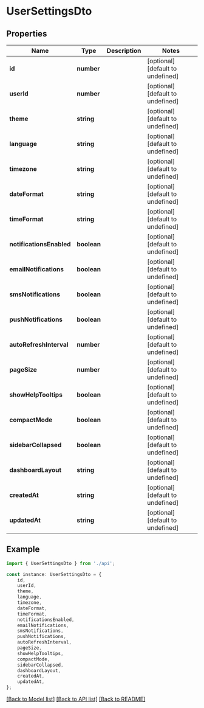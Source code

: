 # UserSettingsDto


## Properties

Name | Type | Description | Notes
------------ | ------------- | ------------- | -------------
**id** | **number** |  | [optional] [default to undefined]
**userId** | **number** |  | [optional] [default to undefined]
**theme** | **string** |  | [optional] [default to undefined]
**language** | **string** |  | [optional] [default to undefined]
**timezone** | **string** |  | [optional] [default to undefined]
**dateFormat** | **string** |  | [optional] [default to undefined]
**timeFormat** | **string** |  | [optional] [default to undefined]
**notificationsEnabled** | **boolean** |  | [optional] [default to undefined]
**emailNotifications** | **boolean** |  | [optional] [default to undefined]
**smsNotifications** | **boolean** |  | [optional] [default to undefined]
**pushNotifications** | **boolean** |  | [optional] [default to undefined]
**autoRefreshInterval** | **number** |  | [optional] [default to undefined]
**pageSize** | **number** |  | [optional] [default to undefined]
**showHelpTooltips** | **boolean** |  | [optional] [default to undefined]
**compactMode** | **boolean** |  | [optional] [default to undefined]
**sidebarCollapsed** | **boolean** |  | [optional] [default to undefined]
**dashboardLayout** | **string** |  | [optional] [default to undefined]
**createdAt** | **string** |  | [optional] [default to undefined]
**updatedAt** | **string** |  | [optional] [default to undefined]

## Example

```typescript
import { UserSettingsDto } from './api';

const instance: UserSettingsDto = {
    id,
    userId,
    theme,
    language,
    timezone,
    dateFormat,
    timeFormat,
    notificationsEnabled,
    emailNotifications,
    smsNotifications,
    pushNotifications,
    autoRefreshInterval,
    pageSize,
    showHelpTooltips,
    compactMode,
    sidebarCollapsed,
    dashboardLayout,
    createdAt,
    updatedAt,
};
```

[[Back to Model list]](../README.md#documentation-for-models) [[Back to API list]](../README.md#documentation-for-api-endpoints) [[Back to README]](../README.md)
